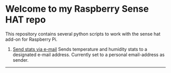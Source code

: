 # Welcome to my Raspberry Sense HAT repo
This repository contains several python scripts to work with the sense hat add-on for Raspberry Pi.

1. [Send stats via e-mail](/master/send_email.py)
Sends temperature and humidity stats to a designated e-mail address. Currently set to a personal email-address as sender.

---------------------------------
